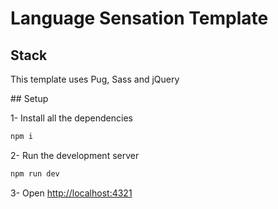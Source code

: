 # Language Sensation Template

## Stack

This template uses Pug, Sass and jQuery

## Setup

1- Install all the dependencies

```sh
npm i
```

2- Run the development server

```sh
npm run dev
```

3- Open [http://localhost:4321](http://localhost:4321)
